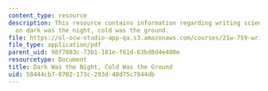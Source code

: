 ```yaml
---
content_type: resource
description: This resource contains information regarding writing science fiction
  on dark was the night, cold was the ground.
file: https://ol-ocw-studio-app-qa.s3.amazonaws.com/courses/21w-759-writing-science-fiction-spring-2016/58444cb70702173c293d48d75c7844db_MIT21W_759S16_DarkNight.pdf
file_type: application/pdf
parent_uid: 98f7883c-73b1-181e-f61d-63bd8d4e480e
resourcetype: Document
title: Dark Was the Night, Cold Was the Ground
uid: 58444cb7-0702-173c-293d-48d75c7844db
---
```

